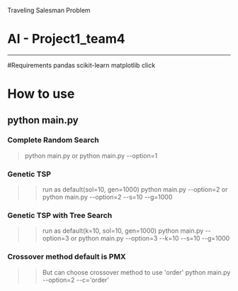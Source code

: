 Traveling Salesman Problem
# AI - Project1_team4
-----------------

#Requirements
pandas
scikit-learn
matplotlib
click

# How to use
## python main.py
### Complete Random Search
> python main.py
> or
> python main.py --option=1

### Genetic TSP
>   > run as default(sol=10, gen=1000)
> python main.py --option=2
>   > or
> python main.py --option=2 --s=10 --g=1000

### Genetic TSP with Tree Search
>   > run as default(k=10, sol=10, gen=1000)
> python main.py --option=3
>   > or
> python main.py --option=3 --k=10 --s=10 --g=1000

### Crossover method default is PMX
>   > But can choose crossover method to use 'order'
> python main.py --option=2 --c='order'
